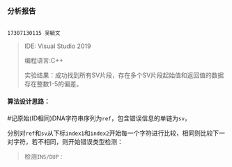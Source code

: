 ###  分析报告

 																																17307130115 吴毓文

> IDE: Visual Studio 2019
>
> 编程语言:C++
>
> 实验结果：成功找到所有SV片段，存在多个SV片段起始值和返回值的数据存在整数1-5的偏差。



#### 算法设计思路：

#记原始(ID相同)DNA字符串序列为`ref`，包含错误信息的单链为`sv`，

分别对`ref`和`sv`从下标`index1`和`index2`开始每一个字符进行比较，相同则比较下一对字符，若不相同，则开始错误类型检测：

> 检测`INS/DUP：`